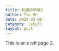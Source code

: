 ```yaml
---
title: 新建的草稿2
author: Tao He
date: 2022-02-06
category: Jekyll
layout: post
---
```


This is an draft page 2.